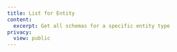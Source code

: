 ```yaml
---
title: List for Entity
content:
  excerpt: Get all schemas for a specific entity type
privacy:
  view: public
---
```


